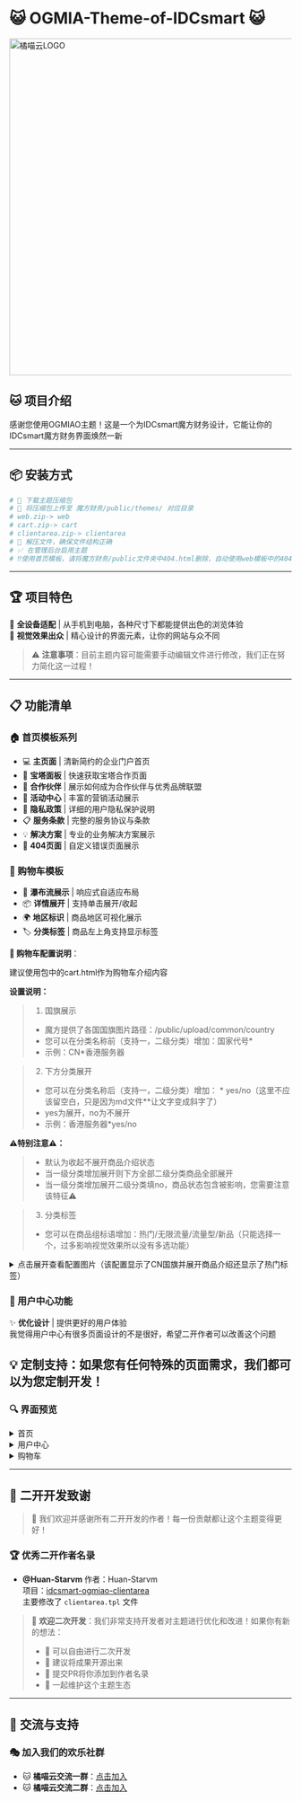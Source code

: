 # 😺 OGMIA-Theme-of-IDCsmart 😺
<img src="https://cloud.ogmiao.com/logo.webp" alt="橘喵云LOGO" width="600" />
</p>


## 🐱 项目介绍

感谢您使用OGMIAO主题！这是一个为IDCsmart魔方财务设计，它能让你的IDCsmart魔方财务界面焕然一新

---

## 📦 安装方式

```bash
# 🐾 下载主题压缩包
# 🚀 将压缩包上传至 魔方财务/public/themes/ 对应目录
# web.zip-> web
# cart.zip-> cart
# clientarea.zip-> clientarea
# 📂 解压文件，确保文件结构正确
# ✅ 在管理后台启用主题
# ‼️使用首页模板，请将魔方财务/public文件夹中404.html删除，自动使用web模板中的404定制页面
```

---

## 🏆 项目特色

📱 **全设备适配** | 从手机到电脑，各种尺寸下都能提供出色的浏览体验  
🎨 **视觉效果出众** | 精心设计的界面元素，让你的网站与众不同  

> ⚠️ **注意事项**：目前主题内容可能需要手动编辑文件进行修改，我们正在努力简化这一过程！

---

## 📋 功能清单

### 🏠 首页模板系列

- 💻 **主页面** | 清新简约的企业门户首页
- 🔧 **宝塔面板** | 快速获取宝塔合作页面
- 🤝 **合作伙伴** | 展示如何成为合作伙伴与优秀品牌联盟
- 🎯 **活动中心** | 丰富的营销活动展示
- 📜 **隐私政策** | 详细的用户隐私保护说明
- 📋 **服务条款** | 完整的服务协议与条款 
- 💡 **解决方案** | 专业的业务解决方案展示
- 🚫 **404页面** | 自定义错误页面展示

### 🛒 购物车模板

- 🎯 **瀑布流展示** | 响应式自适应布局  
- 📦 **详情展开** | 支持单击展开/收起  
- 🌍 **地区标识** | 商品地区可视化展示
- 🏷️ **分类标签** | 商品左上角支持显示标签

**📝 购物车配置说明**：

建议使用包中的cart.html作为购物车介绍内容

**设置说明：**  
> 1. 国旗展示
> - 魔方提供了各国国旗图片路径：/public/upload/common/country
> - 您可以在分类名称前（支持一，二级分类）增加：国家代号*
> - 示例：CN*香港服务器

> 2. 下方分类展开
> - 您可以在分类名称后（支持一，二级分类）增加： * yes/no（这里不应该留空白，只是因为md文件**让文字变成斜字了）
> - yes为展开，no为不展开
> - 示例：香港服务器*yes/no

**⚠️特别注意⚠️：**
> - 默认为收起不展开商品介绍状态
> - 当一级分类增加展开则下方全部二级分类商品全部展开
> - 当一级分类增加展开二级分类填no，商品状态包含被影响，您需要注意该特征⚠

> 3. 分类标签
> - 您可以在商品组标语增加：热门/无限流量/流量型/新品（只能选择一个，过多影响视觉效果所以没有多选功能）

<details>
<summary>点击展开查看配置图片（该配置显示了CN国旗并展开商品介绍还显示了热门标签）</summary>
<p align="center">
<img width="646" alt="cartpz" src="https://github.com/user-attachments/assets/6700fce6-ac64-4a8b-ada0-4ab3632c3653" />
</p>
</details>

### 👤 用户中心功能
✨ **优化设计** | 提供更好的用户体验  
我觉得用户中心有很多页面设计的不是很好，希望二开作者可以改善这个问题

💡 **定制支持**：如果您有任何特殊的页面需求，我们都可以为您定制开发！
---

### 🔍 界面预览

<details>
<summary>首页</summary>
<p align="center">
![web](https://github.com/user-attachments/assets/7ed99537-2d50-4dce-ba9f-ae468ff11455)
</p>
</details>

<details>
<summary>用户中心</summary>
<p align="center">
![clientarea](https://github.com/user-attachments/assets/8b9d64b6-d605-4c63-9258-3d8652e43751)
</p>
</details>

<details>
<summary>购物车</summary>
<p align="center">
![cart](https://github.com/user-attachments/assets/ac13aea7-5543-408a-9ee8-8892c7ceb443)
</p>
</details>

---

## 🌟 二开开发致谢

> 💝 我们欢迎并感谢所有二开开发的作者！每一份贡献都让这个主题变得更好！

### 🏆 优秀二开作者名录

- **@Huan-Starvm**
作者：Huan-Starvm  
项目：[idcsmart-ogmiao-clientarea](https://github.com/Huan-Starvm/idcsmart-ogmiao-clientarea)  
主要修改了 `clientarea.tpl` 文件

> 🎉 **欢迎二次开发**：我们非常支持开发者对主题进行优化和改进！如果你有新的想法：  
> - 🔄 可以自由进行二次开发  
> - 📢 建议将成果开源出来  
> - 📝 提交PR将你添加到作者名录  
> - 🤝 一起维护这个主题生态  

---

## 🌈 交流与支持

### 🎭 加入我们的欢乐社群

- 🐱 **橘喵云交流一群**：[点击加入](https://qm.qq.com/cgi-bin/qm/qr?k=-ae9KE_6u7E7tNZdjOP5dpHZenqQNWP9&jump_from=webapi&authKey=TLvq+VSp0RoeDv0JittEDYFaKKmshpy4Z89xJdL/xDhYHsofgKowdhuW5gQlvZwG)  
- 🐱 **橘喵云交流二群**：[点击加入](https://qm.qq.com/cgi-bin/qm/qr?k=Ndl5dgR-vYS3NbWUeh6r3iS1pO9rWbrx&jump_from=webapi&authKey=DgUh/PS829t9pwdJK3x9/9ZhAgfATlbuD+OT2ywq3whi/iBoPHPLlV1cG6HXvcy+)
